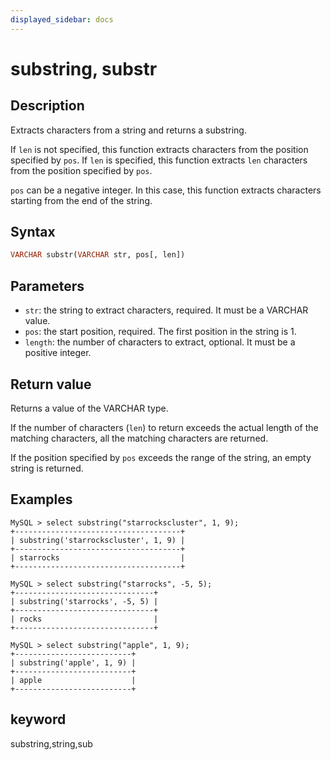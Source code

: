 ```yaml
---
displayed_sidebar: docs
---
```


# substring, substr

## Description

Extracts characters from a string and returns a substring.

If `len` is not specified, this function extracts characters from the position specified by `pos`. If `len` is specified, this function extracts `len` characters from the position specified by `pos`.

`pos` can be a negative integer. In this case, this function extracts characters starting from the end of the string.

## Syntax

```Haskell
VARCHAR substr(VARCHAR str, pos[, len])
```

## Parameters

- `str`: the string to extract characters, required. It must be a VARCHAR value.
- `pos`: the start position, required. The first position in the string is 1.
- `length`: the number of characters to extract, optional. It must be a positive integer.

## Return value

Returns a value of the VARCHAR type.

If the number of characters (`len`) to return exceeds the actual length of the matching characters, all the matching characters are returned.

If the position specified by `pos` exceeds the range of the string, an empty string is returned.

## Examples

```Plain Text
MySQL > select substring("starrockscluster", 1, 9);
+-------------------------------------+
| substring('starrockscluster', 1, 9) |
+-------------------------------------+
| starrocks                           |
+-------------------------------------+

MySQL > select substring("starrocks", -5, 5);
+-------------------------------+
| substring('starrocks', -5, 5) |
+-------------------------------+
| rocks                         |
+-------------------------------+

MySQL > select substring("apple", 1, 9);
+--------------------------+
| substring('apple', 1, 9) |
+--------------------------+
| apple                    |
+--------------------------+
```

## keyword

substring,string,sub
